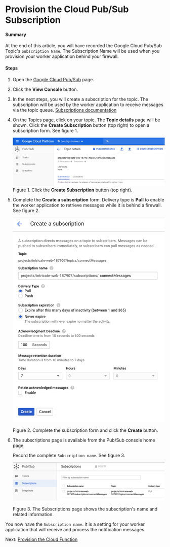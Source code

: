 # Provision the Cloud Pub/Sub Subscription

#### Summary
At the end of this article, you will have recorded the 
Google Cloud Pub/Sub Topic's `Subscription Name`. 
The Subscription Name
will be used when you provision your worker application behind
your firewall.

#### Steps

1. Open the 
   [Google Cloud Pub/Sub](https://cloud.google.com/pubsub/)
   page.
1. Click the **View Console** button.

1. In the next steps,
   you will create a subscription for the topic.
   The subscription
   will be used by the worker application to 
   receive messages via the topic queue.
   [Subscriptions documentation](https://cloud.google.com/pubsub/docs/quickstart-client-libraries#create-topic-sub) 

1. On the Topics page, click on your topic. The **Topic details**
   page will be shown. Click the **Create Subscription**
   button (top right) to open a subscription form.
   See figure 1.

   ![Topic details page](11._Create_subscription_button.png)
   Figure 1. Click the **Create Subscription** button (top right).

1. Complete the **Create a subscription** form.
   Delivery type is **Pull** to enable the worker application
   to retrieve messages while it is behind a firewall. 
   See figure 2. 

   ![Subscription form](12._Create_subscription_form.png)
   
   Figure 2. Complete the subscription form and click the 
   **Create** button.

1. The subscriptions page is available from the Pub/Sub console home page.
   
   Record the complete `Subscription name`. See figure 3.

   ![Subscriptions page](13._Subscription_list.png)
   
   Figure 3. The Subscriptions page shows the subscription's name and 
   related information.

You now have the `Subscription name`. It is a setting for your 
worker application that will receive and process the notification messages.

Next: [Provision the Cloud Function](INSTALLATION_4_cloud_function.md)
